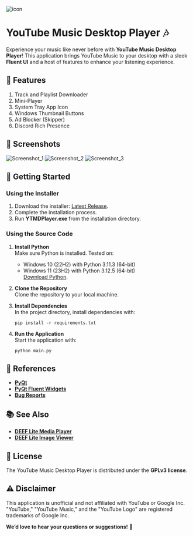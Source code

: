 ![icon](https://github.com/deeffest/Youtube-Music-Desktop-Player/assets/117280555/7ab71884-0aed-4032-86ea-a9f85a979395)
# YouTube Music Desktop Player 🎶

Experience your music like never before with **YouTube Music Desktop Player**! This application brings YouTube Music to your desktop with a sleek **Fluent UI** and a host of features to enhance your listening experience.

## 🎨 Features

1. Track and Playlist Downloader
2. Mini-Player
3. System Tray App Icon
4. Windows Thumbnail Buttons
5. Ad Blocker (Skipper)
6. Discord Rich Presence

## 📸 Screenshots
![Screenshot_1](https://github.com/user-attachments/assets/9f932a7e-f5ba-49a4-aaff-c17986cb8f87)
![Screenshot_2](https://github.com/user-attachments/assets/233aea8a-e41e-488a-9279-af138976af69)
![Screenshot_3](https://github.com/user-attachments/assets/d1fb3be7-dfe7-43ad-b98e-ea96c6b47ddb)

## 🚀 Getting Started
### Using the Installer
1. Download the installer: [Latest Release](https://github.com/deeffest/Youtube-Music-Desktop-Player/releases/latest).
2. Complete the installation process.
3. Run **YTMDPlayer.exe** from the installation directory.

### Using the Source Code
1. **Install Python**  
   Make sure Python is installed. Tested on:
   - Windows 10 (22H2) with Python 3.11.3 (64-bit)
   - Windows 11 (23H2) with Python 3.12.5 (64-bit)  
   [Download Python](https://www.python.org/downloads/).

2. **Clone the Repository**  
   Clone the repository to your local machine.

3. **Install Dependencies**  
   In the project directory, install dependencies with:
   ```
   pip install -r requirements.txt
   ```

4. **Run the Application**  
   Start the application with:
   ```
   python main.py
   ```

## 🔗 References
- **[PyQt](https://riverbankcomputing.com/software/pyqt)**
- **[PyQt Fluent Widgets](https://github.com/zhiyiYo/PyQt-Fluent-Widgets)**
- **[Bug Reports](https://github.com/deeffest/Youtube-Music-Desktop-Player/issues/new?assignees=&labels=&projects=&template=bug_report.yml)**

## 📚 See Also
- **[DEEF Lite Media Player](https://github.com/deeffest/DEEF-Lite-Media-Player)**
- **[DEEF Lite Image Viewer](https://github.com/deeffest/DEEF-Lite-Image-Viewer)**

## 📜 License
The YouTube Music Desktop Player is distributed under the **GPLv3 license**.

## ⚠️ Disclaimer
This application is unofficial and not affiliated with YouTube or Google Inc. "YouTube," "YouTube Music," and the "YouTube Logo" are registered trademarks of Google Inc.

**We’d love to hear your questions or suggestions!** 💬